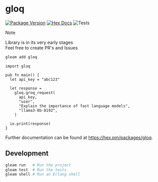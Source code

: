# gloq

[![Package Version](https://img.shields.io/hexpm/v/gloq)](https://hex.pm/packages/gloq)
[![Hex Docs](https://img.shields.io/badge/hex-docs-ffaff3)](https://hexdocs.pm/gloq/)
![Tests](https://github.com/github/docs/actions/workflows/test.yml/badge.svg)

> [!Note]
> Library is in its very early stages      
> Feel free to create PR's and Issues

```sh
gleam add gloq
```
```gleam
import gloq

pub fn main() {
  let api_key = "abc123"

  let response =
    gloq.groq_request(
      api_key,
      "user",
      "Explain the importance of fast language models",
      "llama3-8b-8192",
    )
    
  io.print(response)
}
```

Further documentation can be found at <https://hex.pm/packages/gloq>.

## Development

```sh
gleam run   # Run the project
gleam test  # Run the tests
gleam shell # Run an Erlang shell
```
